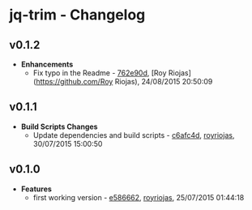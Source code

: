 
# jq-trim - Changelog
## v0.1.2
- **Enhancements**
  - Fix typo in the Readme - [762e90d]( https://github.com/royriojas/jq-trim/commit/762e90d ), [Roy Riojas](https://github.com/Roy Riojas), 24/08/2015 20:50:09

    
## v0.1.1
- **Build Scripts Changes**
  - Update dependencies and build scripts - [c6afc4d]( https://github.com/royriojas/jq-trim/commit/c6afc4d ), [royriojas](https://github.com/royriojas), 30/07/2015 15:00:50

    
## v0.1.0
- **Features**
  - first working version - [e586662]( https://github.com/royriojas/jq-trim/commit/e586662 ), [royriojas](https://github.com/royriojas), 25/07/2015 01:44:18

    
